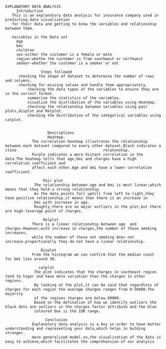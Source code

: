    EXPLANATORY DATA ANALYSIS 
         Introduction
	   This is an explanatory data analysis for insurance company used in predicting data visualization 
	   for their data and getting to know the variables and relationship between them.
	   
       Variables in the Data set
		 Age
		 bmi
		 children
		 sex-either the customer is a female or male
		 region-whethe the customer is from southwest or northwest
		 smoker-whether the customer is a smoker or not
		 
		            Steps followed
	      checking the shape of dataset to determine the number of rows and columns.
	      checking for missing values and handle them appropriately.
              checking the data types of the variables to ensure they are in the correct format.
              summarise the statistics of the variables.
              visualize the distribution of the variables using Heatmap.
              checking the relationship between variables using pair plots,displot and Relplot.
			  checking the distribution of the categorical variables using  catplot.
			    
				
				       Descriptions
				       Heatmap.
			    The correlation heatmap illustrates the relationship between each dataset compared to every other dataset.Black indicates a close                                       relatonship.
			    Purple indicates a more distant correlation in the data.The heatmap tells that age,bmi and charges have a high correlation coefficient and
			    affect each other.Age and bmi have a lower correlation coefficient.
					  
				     Pair plot
				 The relationship between age and bmi is most linear,which means that they hold a strong relationship.
				 As the data points fall uphill from left to right,they have positive relationship.it means that there is an increase in 
				 bmi with increase in age.
				 Roughly,there are no major outliers in the plot,but there are high-leverage point of charges.
				     
					 Relplot
				There is a linear relationship between age  and charges.However,with increase in charges,the number of those smoking increases,
				while the number of those not smoking does not increase.proportionally they do not have a linear relationship.
				
				    Displot
				From the histogram we can confirm that the median count for bmi lies around 30.
				
				   catplot
				 The plot indicates that the charges in southeast region tend to higer and have more variation than the charges in other regions.
				 By looking at the plot,it can be said that regardless of charges for each region the average charges ranges from 0-50000.The majority
				 of the regions charges are below 60000.
				 Based on the defination of how we identify outliers the black dots are outliers in the charges factor attribute and the blue
				 coloured box is the IQR range.
				
				      Conclusion
				Explanatory data analysis is a key in order to have better understanding and representing your data,which helps in bulding stronger,
				more generalized model.so,the visualization of the data is easy to achieve,which facilitates the comprehension of our analysis
				
				
				
